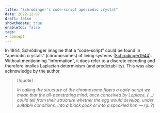 ```yaml
---
title: "Schrödinger's code-script aperiodic crystal"
date: 2022-12-07
draft: false
showthedate: true
enabletoc: false
tags:
- concept
---
```


In 1944, Schrödinger imagine that a “code-script” could be found in “aperiodic crystals” (chromosomes) of living systems ([Schrodinger1944](reference/Schrodinger1944.md)). Without mentionning “information”, it does refer to a discrete encoding and therefore implies Laplacian determinism (and predictability). This was also acknowledge by the author. 


>[!quote]
>
>*In calling the structure of the chromosome fibers a code-script we mean that the all-penetrating mind, once conceived by Laplace, (...) could tell from their structure whether the egg would develop, under suitable conditions, into a black cock or into a speckled hen* — (p. ?)